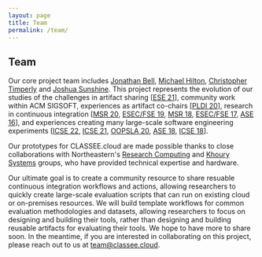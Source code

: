 ```yaml
---
layout: page
title: Team
permalink: /team/
---
```

## Team
Our core project team includes [Jonathan Bell](https://jonbell.net/), [Michael Hilton](https://www.cs.cmu.edu/~mhilton/), [Christopher Timperly](http://www.christimperley.co.uk) and [Joshua Sunshine](https://www.cs.cmu.edu/~jssunshi/). This project represents the evolution of our studies of the challenges in artifact sharing [[ESE 21](https://link.springer.com/article/10.1007/s10664-021-09973-5)], community work within ACM SIGSOFT, experiences as artifact co-chairs [[PLDI 20](https://pldi20.sigplan.org/track/pldi-2020-PLDI-Research-Artifacts)], research in continuous integration [[MSR 20](https://dl.acm.org/doi/10.1145/3379597.3387460), [ESEC/FSE 19](https://dl.acm.org/doi/10.1145/3338906.3338922), [MSR 18](https://dl.acm.org/doi/10.1145/3196398.3196422), [ESEC/FSE 17](https://dl.acm.org/doi/10.1145/3106237.3106270), [ASE 16](https://dl.acm.org/doi/10.1145/2970276.2970358)], and experiences creating many large-scale software engineering experiments [[ICSE 22](https://www.jonbell.net/preprint/confetti.pdf), [ICSE 21](https://ieeexplore.ieee.org/document/9402098), [OOPSLA 20](https://dl.acm.org/doi/10.1145/3428270), [ASE 18](https://dl.acm.org/doi/10.1145/3238147.3238183), [ICSE 18](https://dl.acm.org/doi/10.1145/3180155.3180164)].

Our prototypes for CLASSEE.cloud are made possible thanks to close collaborations with Northeastern's [Research Computing](https://rc.northeastern.edu) and [Khoury Systems](https://www.khoury.northeastern.edu/life-at-khoury/systems/) groups, who have provided technical expertise and hardware.

Our ultimate goal is to create a community resource to share resuable continuous integration workflows and actions, allowing researchers to quickly create large-scale evaluation scripts that can run on existing cloud or on-premises resources. We will build template workflows for common evaluation methodologies and datasets, allowing researchers to focus on designing and building their tools, rather than designing and building reusable artifacts for evaluating their tools. We hope to have more to share soon. In the meantime, if you are interested in collaborating on this project, please reach out to us at [team@classee.cloud](mailto:team@classee.cloud).
